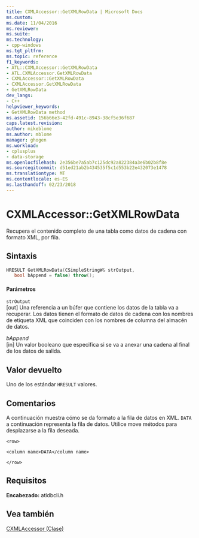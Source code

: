 ```yaml
---
title: CXMLAccessor::GetXMLRowData | Microsoft Docs
ms.custom: 
ms.date: 11/04/2016
ms.reviewer: 
ms.suite: 
ms.technology:
- cpp-windows
ms.tgt_pltfrm: 
ms.topic: reference
f1_keywords:
- ATL::CXMLAccessor::GetXMLRowData
- ATL.CXMLAccessor.GetXMLRowData
- CXMLAccessor::GetXMLRowData
- CXMLAccessor.GetXMLRowData
- GetXMLRowData
dev_langs:
- C++
helpviewer_keywords:
- GetXMLRowData method
ms.assetid: 156b66e3-42fd-491c-8943-38cf5e36f687
caps.latest.revision: 
author: mikeblome
ms.author: mblome
manager: ghogen
ms.workload:
- cplusplus
- data-storage
ms.openlocfilehash: 2e356be7a5ab7c125dc92a822384a3e6b02b8f8e
ms.sourcegitcommit: d51ed21ab2b434535f5c1d553b22e432073e1478
ms.translationtype: MT
ms.contentlocale: es-ES
ms.lasthandoff: 02/23/2018
---
```

# <a name="cxmlaccessorgetxmlrowdata"></a>CXMLAccessor::GetXMLRowData
Recupera el contenido completo de una tabla como datos de cadena con formato XML, por fila.  
  
## <a name="syntax"></a>Sintaxis  
  
```cpp
HRESULT GetXMLRowData(CSimpleStringW& strOutput,   
   bool bAppend = false) throw();  
```  
  
#### <a name="parameters"></a>Parámetros  
 `strOutput`  
 [out] Una referencia a un búfer que contiene los datos de la tabla va a recuperar. Los datos tienen el formato de datos de cadena con los nombres de etiqueta XML que coinciden con los nombres de columna del almacén de datos.  
  
 *bAppend*  
 [in] Un valor booleano que especifica si se va a anexar una cadena al final de los datos de salida.  
  
## <a name="return-value"></a>Valor devuelto  
 Uno de los estándar `HRESULT` valores.  
  
## <a name="remarks"></a>Comentarios  
 A continuación muestra cómo se da formato a la fila de datos en XML. `DATA` a continuación representa la fila de datos. Utilice move métodos para desplazarse a la fila deseada.  
  
 `<row>`  
  
 `<column name>DATA</column name>`  
  
 `</row>`  
  
## <a name="requirements"></a>Requisitos  
 **Encabezado:** atldbcli.h  
  
## <a name="see-also"></a>Vea también  
 [CXMLAccessor (Clase)](../../data/oledb/cxmlaccessor-class.md)